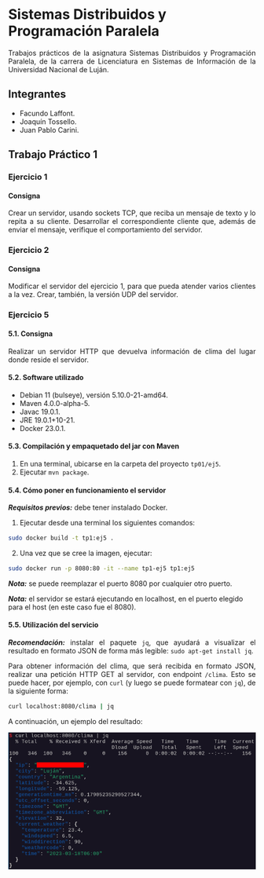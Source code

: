 # Sistemas Distribuidos y Programación Paralela

<div align="justify">

Trabajos prácticos de la asignatura Sistemas Distribuidos y Programación Paralela, de la carrera de Licenciatura en Sistemas de Información de la Universidad Nacional de Luján.

</div>

## Integrantes

+ Facundo Laffont.
+ Joaquín Tossello.
+ Juan Pablo Carini.

## Trabajo Práctico 1

### Ejercicio 1

<div align="justify">

#### Consigna

Crear un servidor, usando sockets TCP, que reciba un mensaje de texto y lo repita a su cliente. Desarrollar el correspondiente cliente que, además de enviar el mensaje, verifique el comportamiento del servidor.

</div>

### Ejercicio 2

<div align="justify">

#### Consigna

Modificar el servidor del ejercicio 1, para que pueda atender varios clientes a la vez. Crear, también, la versión UDP del servidor.

</div>

### Ejercicio 5

#### 5.1. Consigna

<div align="justify">

Realizar un servidor HTTP que devuelva información de clima del lugar donde reside el servidor.

#### 5.2. Software utilizado

+ Debian 11 (bulseye), versión 5.10.0-21-amd64.
+ Maven 4.0.0-alpha-5.
+ Javac 19.0.1.
+ JRE 19.0.1+10-21.
+ Docker 23.0.1.

#### 5.3. Compilación y empaquetado del jar con Maven

1. En una terminal, ubicarse en la carpeta del proyecto `tp01/ej5`.
2. Ejecutar `mvn package`.

#### 5.4. Cómo poner en funcionamiento el servidor

**_Requisitos previos:_** debe tener instalado Docker.

1. Ejecutar desde una terminal los siguientes comandos:

</div>

```sh
sudo docker build -t tp1:ej5 .
```

2. Una vez que se cree la imagen, ejecutar:

```sh
sudo docker run -p 8080:80 -it --name tp1-ej5 tp1:ej5
```

**_Nota:_** se puede reemplazar el puerto 8080 por cualquier otro puerto.

**_Nota:_** el servidor se estará ejecutando en localhost, en el puerto elegido para el host (en este caso fue el 8080).

<div align="justify">

#### 5.5. Utilización del servicio

**_Recomendación:_** instalar el paquete `jq`, que ayudará a visualizar el resultado en formato JSON de forma más legible: `sudo apt-get install jq`.

Para obtener información del clima, que será recibida en formato JSON, realizar una petición HTTP GET al servidor, con endpoint `/clima`. Esto se puede hacer, por ejemplo, con `curl` (y luego se puede formatear con `jq`), de la siguiente forma:

```sh
curl localhost:8080/clima | jq
```

A continuación, un ejemplo del resultado:

</div>

<center>

![Ejemplo del servicio](/tp01/ej5/img/ejemplo.png "Ejemplo del servicio.")

</center>
